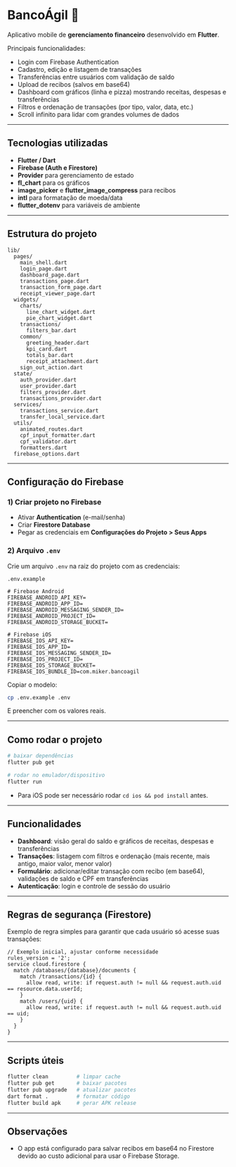 # BancoÁgil 📱

Aplicativo mobile de **gerenciamento financeiro** desenvolvido em **Flutter**.  

Principais funcionalidades:  
- Login com Firebase Authentication  
- Cadastro, edição e listagem de transações  
- Transferências entre usuários com validação de saldo  
- Upload de recibos (salvos em base64)  
- Dashboard com gráficos (linha e pizza) mostrando receitas, despesas e transferências  
- Filtros e ordenação de transações (por tipo, valor, data, etc.)  
- Scroll infinito para lidar com grandes volumes de dados  

---

## Tecnologias utilizadas
- **Flutter / Dart**  
- **Firebase (Auth e Firestore)**  
- **Provider** para gerenciamento de estado  
- **fl_chart** para os gráficos  
- **image_picker** e **flutter_image_compress** para recibos  
- **intl** para formatação de moeda/data  
- **flutter_dotenv** para variáveis de ambiente  

---

## Estrutura do projeto
```
lib/
  pages/
    main_shell.dart
    login_page.dart
    dashboard_page.dart
    transactions_page.dart
    transaction_form_page.dart
    receipt_viewer_page.dart
  widgets/
    charts/
      line_chart_widget.dart
      pie_chart_widget.dart
    transactions/
      filters_bar.dart
    common/
      greeting_header.dart
      kpi_card.dart
      totals_bar.dart
      receipt_attachment.dart
    sign_out_action.dart
  state/
    auth_provider.dart
    user_provider.dart
    filters_provider.dart
    transactions_provider.dart
  services/
    transactions_service.dart
    transfer_local_service.dart
  utils/
    animated_routes.dart
    cpf_input_formatter.dart
    cpf_validator.dart
    formatters.dart
  firebase_options.dart
```

---

## Configuração do Firebase

### 1) Criar projeto no Firebase
- Ativar **Authentication** (e-mail/senha)  
- Criar **Firestore Database**  
- Pegar as credenciais em **Configurações do Projeto > Seus Apps**  

### 2) Arquivo `.env`
Crie um arquivo `.env` na raiz do projeto com as credenciais:  

`.env.example`
```env
# Firebase Android
FIREBASE_ANDROID_API_KEY=
FIREBASE_ANDROID_APP_ID=
FIREBASE_ANDROID_MESSAGING_SENDER_ID=
FIREBASE_ANDROID_PROJECT_ID=
FIREBASE_ANDROID_STORAGE_BUCKET=

# Firebase iOS
FIREBASE_IOS_API_KEY=
FIREBASE_IOS_APP_ID=
FIREBASE_IOS_MESSAGING_SENDER_ID=
FIREBASE_IOS_PROJECT_ID=
FIREBASE_IOS_STORAGE_BUCKET=
FIREBASE_IOS_BUNDLE_ID=com.miker.bancoagil
```

Copiar o modelo:  
```bash
cp .env.example .env
```
E preencher com os valores reais.

---

## Como rodar o projeto

```bash
# baixar dependências
flutter pub get

# rodar no emulador/dispositivo
flutter run
```

- Para iOS pode ser necessário rodar `cd ios && pod install` antes.  

---

## Funcionalidades
- **Dashboard**: visão geral do saldo e gráficos de receitas, despesas e transferências  
- **Transações**: listagem com filtros e ordenação (mais recente, mais antigo, maior valor, menor valor)  
- **Formulário**: adicionar/editar transação com recibo (em base64), validações de saldo e CPF em transferências  
- **Autenticação**: login e controle de sessão do usuário  

---

## Regras de segurança (Firestore)
Exemplo de regra simples para garantir que cada usuário só acesse suas transações:

```
// Exemplo inicial, ajustar conforme necessidade
rules_version = '2';
service cloud.firestore {
  match /databases/{database}/documents {
    match /transactions/{id} {
      allow read, write: if request.auth != null && request.auth.uid == resource.data.userId;
    }
    match /users/{uid} {
      allow read, write: if request.auth != null && request.auth.uid == uid;
    }
  }
}
```

---

## Scripts úteis

```bash
flutter clean         # limpar cache
flutter pub get       # baixar pacotes
flutter pub upgrade   # atualizar pacotes
dart format .         # formatar código
flutter build apk     # gerar APK release
```

---

## Observações
- O app está configurado para salvar recibos em base64 no Firestore devido ao custo adicional para usar o Firebase Storage. 
